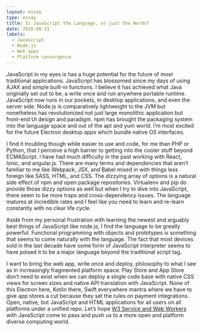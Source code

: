 ```yaml
---
layout: essay
type: essay
title: Is JavaScript the Language, or just the Words?
date: 2018-08-31
labels:
  - Javascript
  - Node.js
  - Web apps
  - Platform convergence
---
```


JavaScript in my eyes is has a huge potential for the future of most traditional applications. JavaScript has blossomed since my days of using AJAX and simple built-in functions. I believe it has achieved what Java originally set out to be, a write once and run anywhere portable runtime. JavaScript now runs in our pockets, in desktop applications, and even the server side. Node.js is comparatively lightweight to the JVM but nonetheless has revolutionized not just large monolithic application but front-end UI design and paradigm. npm has brought the packaging system into the language space and out of the apt and yum world. I’m most excited for the future Electron desktop apps which bundle native OS interfaces.

I find it troubling though while easier to use and code, for me than PHP or Python, that I perceive a high barrier to getting into the cooler stuff beyond ECMAScript. I have had much difficulty in the past working with React, Ionic, and angular.js. There are many terms and dependencies that aren’t familiar to me like Webpack, JSX, and Babel mixed in with things less foreign like SASS, HTML, and CSS. The dizzying array of options is a natural side effect of npm and open package repositories. Virtualenv and pip do provide those dizzy options as well but when I try to dive into JavaScript, there seem to be more traps and cross-dependency issues. The language matures at incredible rates and I feel like you need to learn and re-learn constantly with no clear life cycle.

Aside from my personal frustration with learning the newest and arguably best things of JavaScript like node.js, I find the language to be greatly powerful. Functional programming with objects and prototypes is something that seems to come naturally with the language. The fact that most devices sold in the last decade have some form of JavaScript interpreter seems to have poised it to be a major language beyond the traditional script tag. 

I want to bring the web app, write once and deploy, philosophy to what I see as in increasingly fragmented platform space. Play Store and App Store don’t need to exist when we can deploy a single code base with native CSS views for screen sizes and native API translation with JavaScript. None of this Electron here, Kotlin there, Swift everywhere mantra where we have to give app stores a cut because they set the rules on payment integrations. Open, native, but JavaScript and HTML applications for all users on all platforms under a unified repo. Let’s hope [W3 Service and Web Workers]( https://www.w3.org/TR/service-workers-1/) with JavaScript come to pass and push us to a more open and platform diverse computing world.
